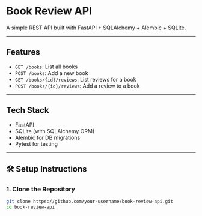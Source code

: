 #  Book Review API

A simple REST API built with FastAPI + SQLAlchemy + Alembic + SQLite.

---

##  Features

- `GET /books`: List all books
- `POST /books`: Add a new book
- `GET /books/{id}/reviews`: List reviews for a book
- `POST /books/{id}/reviews`: Add a review to a book

---

##  Tech Stack

- FastAPI
- SQLite (with SQLAlchemy ORM)
- Alembic for DB migrations
- Pytest for testing

---

## 🛠 Setup Instructions

### 1. Clone the Repository

```bash
git clone https://github.com/your-username/book-review-api.git
cd book-review-api
